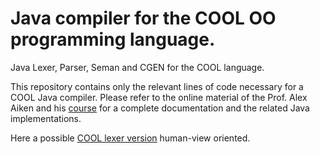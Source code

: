 # Java compiler for the COOL OO programming language.

Java Lexer, Parser, Seman and CGEN for the COOL language.

This repository contains only the relevant lines of code necessary for a COOL Java compiler. Please refer to the online material of the Prof. Alex Aiken and his [course](http://web.stanford.edu/class/cs143/) for a complete documentation and the related Java implementations.


Here a possible [COOL lexer version](https://github.com/lodeguns/Java-COOL-Compiler-/blob/master/lexer/cool.lex) human-view oriented.


